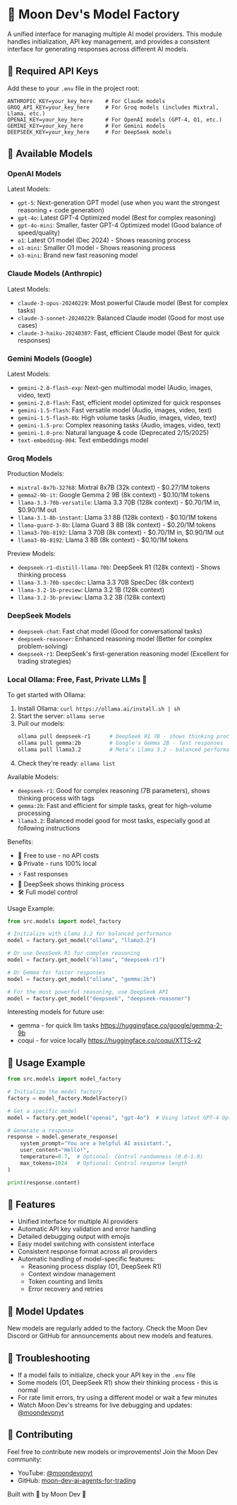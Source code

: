 # 🌙 Moon Dev's Model Factory

A unified interface for managing multiple AI model providers. This module handles initialization, API key management, and provides a consistent interface for generating responses across different AI models.

## 🔑 Required API Keys

Add these to your `.env` file in the project root:
```env
ANTHROPIC_KEY=your_key_here    # For Claude models
GROQ_API_KEY=your_key_here     # For Groq models (includes Mixtral, Llama, etc.)
OPENAI_KEY=your_key_here       # For OpenAI models (GPT-4, O1, etc.)
GEMINI_KEY=your_key_here       # For Gemini models
DEEPSEEK_KEY=your_key_here     # For DeepSeek models
```

## 🤖 Available Models

### OpenAI Models
Latest Models:
- `gpt-5`: Next-generation GPT model (use when you want the strongest reasoning + code generation)
- `gpt-4o`: Latest GPT-4 Optimized model (Best for complex reasoning)
- `gpt-4o-mini`: Smaller, faster GPT-4 Optimized model (Good balance of speed/quality)
- `o1`: Latest O1 model (Dec 2024) - Shows reasoning process
- `o1-mini`: Smaller O1 model - Shows reasoning process
- `o3-mini`: Brand new fast reasoning model

### Claude Models (Anthropic)
Latest Models:
- `claude-3-opus-20240229`: Most powerful Claude model (Best for complex tasks)
- `claude-3-sonnet-20240229`: Balanced Claude model (Good for most use cases)
- `claude-3-haiku-20240307`: Fast, efficient Claude model (Best for quick responses)

### Gemini Models (Google)
Latest Models:
- `gemini-2.0-flash-exp`: Next-gen multimodal model (Audio, images, video, text)
- `gemini-2.0-flash`: Fast, efficient model optimized for quick responses
- `gemini-1.5-flash`: Fast versatile model (Audio, images, video, text)
- `gemini-1.5-flash-8b`: High volume tasks (Audio, images, video, text)
- `gemini-1.5-pro`: Complex reasoning tasks (Audio, images, video, text)
- `gemini-1.0-pro`: Natural language & code (Deprecated 2/15/2025)
- `text-embedding-004`: Text embeddings model

### Groq Models
Production Models:
- `mixtral-8x7b-32768`: Mixtral 8x7B (32k context) - $0.27/1M tokens
- `gemma2-9b-it`: Google Gemma 2 9B (8k context) - $0.10/1M tokens
- `llama-3.3-70b-versatile`: Llama 3.3 70B (128k context) - $0.70/1M in, $0.90/1M out
- `llama-3.1-8b-instant`: Llama 3.1 8B (128k context) - $0.10/1M tokens
- `llama-guard-3-8b`: Llama Guard 3 8B (8k context) - $0.20/1M tokens
- `llama3-70b-8192`: Llama 3 70B (8k context) - $0.70/1M in, $0.90/1M out
- `llama3-8b-8192`: Llama 3 8B (8k context) - $0.10/1M tokens

Preview Models:
- `deepseek-r1-distill-llama-70b`: DeepSeek R1 (128k context) - Shows thinking process
- `llama-3.3-70b-specdec`: Llama 3.3 70B SpecDec (8k context)
- `llama-3.2-1b-preview`: Llama 3.2 1B (128k context)
- `llama-3.2-3b-preview`: Llama 3.2 3B (128k context)

### DeepSeek Models
- `deepseek-chat`: Fast chat model (Good for conversational tasks)
- `deepseek-reasoner`: Enhanced reasoning model (Better for complex problem-solving)
- `deepseek-r1`: DeepSeek's first-generation reasoning model (Excellent for trading strategies)

### Local Ollama: Free, Fast, Private LLMs 🚀

To get started with Ollama:
1. Install Ollama: `curl https://ollama.ai/install.sh | sh`
2. Start the server: `ollama serve`
3. Pull our models:
   ```bash
   ollama pull deepseek-r1      # DeepSeek R1 7B - shows thinking process
   ollama pull gemma:2b         # Google's Gemma 2B - fast responses
   ollama pull llama3.2         # Meta's Llama 3.2 - balanced performance
   ```
4. Check they're ready: `ollama list`

Available Models:
- `deepseek-r1`: Good for complex reasoning (7B parameters), shows thinking process with <think> tags
- `gemma:2b`: Fast and efficient for simple tasks, great for high-volume processing
- `llama3.2`: Balanced model good for most tasks, especially good at following instructions

Benefits:
- 🚀 Free to use - no API costs
- 🔒 Private - runs 100% local
- ⚡ Fast responses
- 🤔 DeepSeek shows thinking process
- 🛠️ Full model control

Usage Example:
```python
from src.models import model_factory

# Initialize with Llama 3.2 for balanced performance
model = factory.get_model("ollama", "llama3.2")

# Or use DeepSeek R1 for complex reasoning
model = factory.get_model("ollama", "deepseek-r1")

# Or Gemma for faster responses
model = factory.get_model("ollama", "gemma:2b")

# For the most powerful reasoning, use DeepSeek API
model = factory.get_model("deepseek", "deepseek-reasoner")
```

Interesting models for future use:
- gemma - for quick llm tasks https://huggingface.co/google/gemma-2-9b
- coqui - for voice locally https://huggingface.co/coqui/XTTS-v2

## 🚀 Usage Example

```python
from src.models import model_factory

# Initialize the model factory
factory = model_factory.ModelFactory()

# Get a specific model
model = factory.get_model("openai", "gpt-4o")  # Using latest GPT-4 Optimized

# Generate a response
response = model.generate_response(
    system_prompt="You are a helpful AI assistant.",
    user_content="Hello!",
    temperature=0.7,  # Optional: Control randomness (0.0-1.0)
    max_tokens=1024   # Optional: Control response length
)

print(response.content)
```

## 🌟 Features
- Unified interface for multiple AI providers
- Automatic API key validation and error handling
- Detailed debugging output with emojis
- Easy model switching with consistent interface
- Consistent response format across all providers
- Automatic handling of model-specific features:
  - Reasoning process display (O1, DeepSeek R1)
  - Context window management
  - Token counting and limits
  - Error recovery and retries

## 🔄 Model Updates
New models are regularly added to the factory. Check the Moon Dev Discord or GitHub for announcements about new models and features.

## 🐛 Troubleshooting
- If a model fails to initialize, check your API key in the `.env` file
- Some models (O1, DeepSeek R1) show their thinking process - this is normal
- For rate limit errors, try using a different model or wait a few minutes
- Watch Moon Dev's streams for live debugging and updates: [@moondevonyt](https://www.youtube.com/@moondevonyt)

## 🤝 Contributing
Feel free to contribute new models or improvements! Join the Moon Dev community:
- YouTube: [@moondevonyt](https://www.youtube.com/@moondevonyt)
- GitHub: [moon-dev-ai-agents-for-trading](https://github.com/moon-dev-ai-agents-for-trading)

Built with 💖 by Moon Dev 🌙
